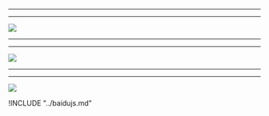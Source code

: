 
***
***
![](https://hcdn1.luffycity.com/data/knight/img/003.png)
***
***
![](https://hcdn1.luffycity.com/data/knight/img/002.jpeg)
***
***
![](https://hcdn1.luffycity.com/data/knight/img/004.jpg)

!INCLUDE "../baidujs.md"

